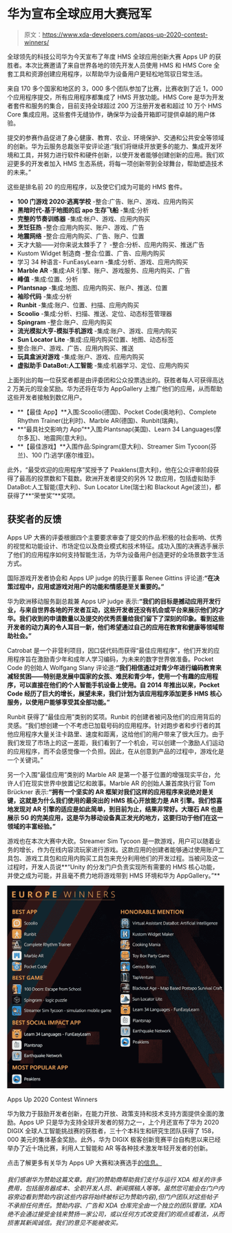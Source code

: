 # 华为宣布全球应用大赛冠军

> 原文：<https://www.xda-developers.com/apps-up-2020-contest-winners/>

全球领先的科技公司华为今天宣布了年度 HMS 全球应用创新大赛 Apps UP 的获胜者。本次比赛邀请了来自世界各地的领先开发人员使用 HMS 和 HMS Core 全套工具和资源创建应用程序，以帮助华为设备用户更轻松地驾驭日常生活。

来自 170 多个国家和地区的 3，000 多个团队参加了比赛，比赛收到了近 1，000 个应用程序提交，所有应用程序都集成了 HMS 开放功能。HMS Core 是华为开发者套件和服务的集合，目前支持全球超过 200 万注册开发者和超过 10 万个 HMS Core 集成应用。这些套件无缝协作，确保华为设备开箱即可提供卓越的用户体验。

提交的参赛作品促进了身心健康、教育、农业、环境保护、交通和公共安全等领域的创新。华为云服务总裁张平安评论道:“我们将继续开放更多的能力、集成开发环境和工具，并努力进行软件和硬件创新，以使开发者能够创建创新的应用。我们欢迎更多的开发者加入 HMS 生态系统，将每一项创新带到全球舞台，帮助塑造技术的未来。”

这些是排名前 20 的应用程序，以及使它们成为可能的 HMS 套件。

*   **100 门游戏 2020:逃离学校** -整合:广告、账户、游戏、应用内购买
*   **黑暗时代-基于地图的后 apo 生存飞船** -集成:分析
*   **完整的节奏训练器** -集成:帐户、游戏、应用内购买
*   **烹饪狂热** -整合:应用内购买、账户、游戏、广告
*   **地震网络** -整合:应用内购买、广告、账户、位置
*   天才大脑——对你来说太棘手了？ -整合:分析、应用内购买、推送广告
*   Kustom Widget 制造商 -整合:位置、广告、应用内购买
*   学习 34 种语言- FunEasyLearn -集成:分析、游戏、应用内购买
*   **Marble AR** -集成:AR 引擎、账户、游戏服务、应用内购买、广告
*   **峰值** -集成:位置、分析
*   **Plantsnap** -集成:地图、应用内购买、账户、推送、位置
*   **袖珍代码** -集成:分析
*   **Runbit** -集成:账户、位置、扫描、应用内购买
*   **Scoolio** -集成:分析、扫描、推送、定位、动态标签管理器
*   **Spingram** -整合:账户、应用内购买
*   **流光模拟大亨-模拟手机游戏** -集成:账户、游戏、应用内购买
*   **Sun Locator Lite** -集成:应用内购买位置、地图、动态标签
*   整合:账户、游戏、广告、应用内购买、推送
*   **玩具盒派对游戏** -集成:账户、游戏、应用内购买
*   **虚拟助手 DataBot:人工智能** -集成:机器学习、定位、应用内购买

上面列出的每一位获奖者都是由评委团和公众投票选出的。获胜者每人可获得高达 2 万美元的现金奖励。华为还将在华为 AppGallery 上推广他们的应用，从而帮助这些开发者接触到数亿用户。

*   **【最佳 App】**入围:Scoolio(德国)、Pocket Code(奥地利)、Complete Rhythm Trainer(比利时)、Marble AR(德国)、Runbit(瑞典)。
*   **“最具社交影响力 App”**入围:Plantsnap(美国)、Learn 34 Languages(摩尔多瓦)、地震网(意大利)。
*   **【最佳游戏】**入围作品:Spingram(意大利)、Streamer Sim Tycoon(芬兰)、100 门:逃学(塞尔维亚)。

此外，“最受欢迎的应用程序”奖授予了 Peaklens(意大利)，他在公众评审阶段获得了最高的投票数和下载数。欧洲开发者提交的另外 12 款应用，包括虚拟助手 DataBot:人工智能(意大利)、Sun Locator Lite(瑞士)和 Blackout Age(波兰)，都获得了**“荣誉奖”**奖项。

## 获奖者的反馈

Apps UP 大赛的评委根据四个主要要求审查了提交的作品:积极的社会影响、优秀的视觉和功能设计、市场定位以及商业模式和技术特征。成功入围的决赛选手展示了他们的应用程序如何支持智能生活，为华为设备用户创造更好的全场景数字生活方式。

国际游戏开发者协会和 Apps UP judge 的执行董事 Renee Gittins 评论道:**“在决策过程中，应用或游戏对用户的功能和情感是至关重要的。”**

华为欧洲移动服务副总裁兼 Apps UP judge 表示:**“我们的目标是撼动应用开发行业，与来自世界各地的开发者互动，这些开发者还没有机会或平台来展示他们的才华。我们收到的申请数量以及提交的优秀质量给我们留下了深刻的印象。看到这些开发者的动力真的令人耳目一新，他们希望通过自己的应用在教育和健康等领域帮助社会。”**

Catrobat 是一个非营利项目，因口袋代码而获得“最佳应用程序”，他们开发的应用程序旨在激励青少年和成年人学习编码，为未来的数字世界做准备。Pocket Code 的创始人 Wolfgang Slany 评论道:**“我们相信通过对青少年进行编码教育来减轻贫困——特别是发展中国家的女孩、难民和青少年，使用一个有趣的应用程序，可以直接在他们的个人智能手机设备上使用。自 2014 年推出以来，Pocket Code 经历了巨大的增长，展望未来，我们计划为该应用程序添加更多 HMS 核心服务，以使用户能够享受其全部功能。”**

Runbit 获得了“最佳应用”类别的奖项。Runbit 的创建者被问及他们的应用背后的灵感。“我们想创建一个不考虑已加载号码的应用程序。针对跑步者和步行者的其他应用程序大量关注卡路里、速度和距离，这给他们的用户带来了很大压力。由于我们发现了市场上的这一差距，我们看到了一个机会，可以创建一个激励人们运动的应用程序，而不会感觉像一个负担。因此，在从创意到产品的过程中，游戏化是一个关键词。”

另一个入围“最佳应用”类别的 Marble AR 是第一个基于位置的增强现实平台，允许人们在现实世界中放置记忆和故事。Marble AR 的创始人兼首席执行官 Tom Brückner 表示:**“拥有一个坚实的 AR 框架对我们这样的应用程序来说绝对是关键，这就是为什么我们使用的最突出的 HMS 核心开放能力是 AR 引擎。我们惊喜地发现对 AR 引擎的适应是如此简单，到目前为止，结果非常好。大理石 AR 也是展示 5G 的完美应用，这是华为移动设备真正发光的地方，这要归功于他们在这一领域的丰富经验。”**

游戏也在本次大赛中大砍。Streamer Sim Tycoon 是一款游戏，用户可以随着业务的增长，作为在线内容流玩家进行游戏。这款应用的创建者能够通过使用账户工具包、游戏工具包和应用内购买工具包来充分利用他们的开发过程。当被问及这一过程时，开发人员说**“Unity 的分发门户负责实现所有需要的 HMS 核心功能，并使之成为可能，并且毫不费力地将游戏带到 HMS 环境和华为 AppGallery。”**

 <picture>![](img/826096a85c454aba7f89760674244d02.png)</picture> 

Apps Up 2020 Contest Winners

华为致力于鼓励开发者创新，在能力开放、政策支持和技术支持方面提供全面的激励。Apps UP 只是华为支持全球开发者的努力之一，上个月还宣布了华为 2020 DIGIX 全球人工智能挑战赛的获胜者，三十个本科生和研究生团队获得了 158，000 美元的集体基金奖励。此外，华为 DIGIX 极客创新竞赛平台自构思以来已经举办了近十场比赛，利用人工智能和 AR 等各种技术激发年轻开发者的创新。

点击了解更多有关华为 Apps UP 大赛和决赛选手[的信息。](https://bit.ly/3fED5qh)

###### 我们感谢华为赞助这篇文章。我们的赞助商帮助我们支付与运行 XDA 相关的许多费用，包括服务器成本、全职开发人员、新闻撰稿人等等。虽然您可能会在门户内容旁边看到赞助内容(这些内容将始终被标记为赞助内容),但门户团队对这些帖子不承担任何责任。赞助内容、广告和 XDA 仓库完全由一个独立的团队管理。XDA 绝不会通过接受金钱来赞扬一家公司，或以任何方式改变我们的观点或看法，从而损害其新闻诚信。我们的意见不能被收买。